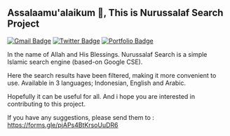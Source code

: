 ## Assalaamu'alaikum 👋, This is Nurussalaf Search Project
[![Gmail Badge](https://img.shields.io/badge/-rizqighana@gmail.com-c14438?style=flat&logo=Gmail&logoColor=white&link=mailto:rizqighana@gmail.com)](mailto:rizqighana@gmail.com) [![Twitter Badge](https://img.shields.io/badge/-mrizqighana-00acee?style=flat&logo=twitter&logoColor=white&link=https://twitter.com/mrizqighana/)](https://www.twitter.com/mrizqighana/) [![Portfolio Badge](https://img.shields.io/badge/portfolio-web-blue?style=flat&link=https://nurussalaf.my.id/)](https://nurussalaf.my.id/) <p align='left'>In the name of Allah and His Blessings. Nurussalaf Search is a simple Islamic search engine (based-on Google CSE).  

Here the search results have been filtered, making it more convenient to use. Available in 3 languages; Indonesian, English and Arabic.

Hopefully it can be useful for all. And i hope you are interested in contributing to this project.

If you have any suggestions, please send them to : https://forms.gle/pjAPs4BtKrsoUuDR6</p>
